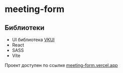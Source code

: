 # meeting-form

## Библиотеки

- UI библиотека [VKUI](https://github.com/VKCOM/VKUI)
- React
- SASS
- Vite

Проект доступен по ссылке [meeting-form.vercel.app](https://meeting-form.vercel.app)

